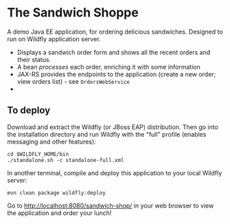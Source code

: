 # The Sandwich Shoppe

A demo Java EE application, for ordering delicious sandwiches. Designed to run on Wildfly application server.

- Displays a sandwich order form and shows all the recent orders and their status.
- A bean _processes_ each order, enriching it with some information
- JAX-RS provides the endpoints to the application (create a new order; view orders list) - see `OrdersWebService`
- 

## To deploy

Download and extract the Wildfly (or JBoss EAP) distribution. Then go into the installation directory and run Wildfly with the "full" profile (enables messaging and other features):

```
cd $WILDFLY_HOME/bin
./standalone.sh -c standalone-full.xml 
```

In another terminal, compile and deploy this application to your local Wildfly server:

```
mvn clean package wildfly:deploy
```

Go to <http://localhost:8080/sandwich-shop/> in your web browser to view the application and order your lunch!

